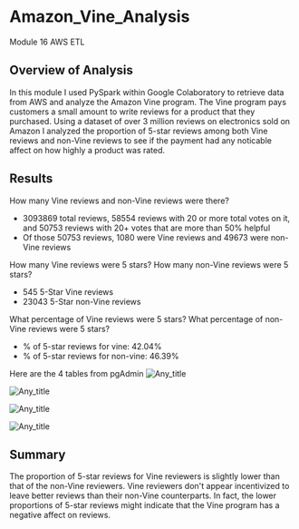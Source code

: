 # Amazon_Vine_Analysis
Module 16 AWS ETL

## Overview of Analysis
In this module I used PySpark within Google Colaboratory to retrieve data from AWS and analyze the Amazon Vine program. The Vine program pays customers a small amount to write reviews for a product that they purchased. Using a dataset of over 3 million reviews on electronics sold on Amazon I analyzed the proportion of 5-star reviews among both Vine reviews and non-Vine reviews to see if the payment had any noticable affect on how highly a product was rated. 


## Results

 How many Vine reviews and non-Vine reviews were there?
* 3093869 total reviews, 58554 reviews with 20 or more total votes on it, and 50753 reviews with 20+ votes that are more than 50% helpful
* Of those 50753 reviews, 1080 were Vine reviews and 49673 were non-Vine reviews

 How many Vine reviews were 5 stars? How many non-Vine reviews were 5 stars?
* 545 5-Star Vine reviews
* 23043 5-Star non-Vine reviews

 What percentage of Vine reviews were 5 stars? What percentage of non-Vine reviews were 5 stars?
* % of 5-star reviews for vine: 42.04%
* % of 5-star reviews for non-vine: 46.39%


Here are the 4 tables from pgAdmin
![Any_title](https://raw.githubusercontent.com/mdwilliams11/images/Amazon_Vine_Analysis/main/customers.png)

![Any_title](https://raw.githubusercontent.com/mdwilliams11/images/Amazon_Vine_Analysis/main/products.png)

![Any_title](https://raw.githubusercontent.com/mdwilliams11/images/Amazon_Vine_Analysis/main/review_id.png)

![Any_title](https://raw.githubusercontent.com/mdwilliams11/images/Amazon_Vine_Analysis/main/vine.png)


## Summary
The proportion of 5-star reviews for Vine reviewers is slightly lower than that of the non-Vine reviewers. Vine reviewers don't appear incentivized to leave better reviews than their non-Vine counterparts. In fact, the lower proportions of 5-star reviews might indicate that the Vine program has a negative affect on reviews.

